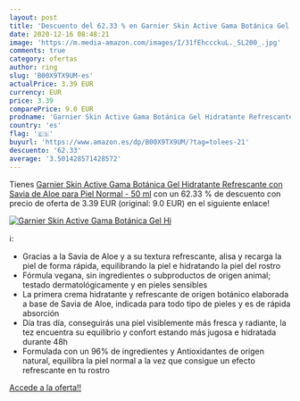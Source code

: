 ```yaml
---
layout: post
title: 'Descuento del 62.33 % en Garnier Skin Active Gama Botánica Gel Hi'
date: 2020-12-16 08:48:21
image: 'https://m.media-amazon.com/images/I/31fEhccckuL._SL200_.jpg'
comments: true
category: ofertas
author: ring
slug: 'B00X9TX9UM-es'
actualPrice: 3.39 EUR
currency: EUR
price: 3.39
comparePrice: 9.0 EUR
prodname: 'Garnier Skin Active Gama Botánica Gel Hidratante Refrescante con Savia de Aloe para Piel Normal - 50 ml'
country: 'es'
flag: '🇪🇸'
buyurl: 'https://www.amazon.es/dp/B00X9TX9UM/?tag=tolees-21'
descuento: '62.33'
average: '3.501428571428572'
---
```


Tienes [Garnier Skin Active Gama Botánica Gel Hidratante Refrescante con Savia de Aloe para Piel Normal - 50 ml](https://www.amazon.es/dp/B00X9TX9UM/?tag=tolees-21) con un 62.33 % de descuento con precio de oferta de 3.39 EUR (original: 9.0 EUR) en el siguiente enlace!

[![Garnier Skin Active Gama Botánica Gel Hi](https://m.media-amazon.com/images/I/31fEhccckuL._SL200_.jpg)](https://www.amazon.es/dp/B00X9TX9UM/?tag=tolees-21)

ℹ️:

- Gracias a la Savia de Aloe y a su textura refrescante, alisa y recarga la piel de forma rápida, equilibrando la piel e hidratando la piel del rostro
- Fórmula vegana, sin ingredientes o subproductos de origen animal; testado dermatológicamente y en pieles sensibles
- La primera crema hidratante y refrescante de origen botánico elaborada a base de Savia de Aloe, indicada para todo tipo de pieles y es de rápida absorción
- Día tras día, conseguirás una piel visiblemente más fresca y radiante, la tez encuentra su equilibrio y confort estando más jugosa e hidratada durante 48h
- Formulada con un 96% de ingredientes y Antioxidantes de origen natural, equilibra la piel normal a la vez que consigue un efecto refrescante en tu rostro

[Accede a la oferta!!](https://www.amazon.es/dp/B00X9TX9UM/?tag=tolees-21)
